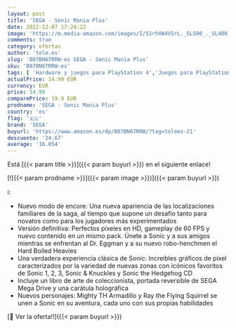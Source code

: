 ```yaml
---
layout: post
title: 'SEGA - Sonic Mania Plus'
date: 2022-12-07 17:24:22
image: 'https://m.media-amazon.com/images/I/51rhXW4V5rL._SL500_._SL400_.jpg'
comments: true
category: ofertas
author: 'tole.es'
slug: 'B07BN6TRRW-es SEGA - Sonic Mania Plus'
sku: 'B07BN6TRRW-es'
tags: [ 'Hardware y juegos para PlayStation 4','Juegos para PlayStation 4','Videojuegos','sega','🇪🇸', ]
actualPrice: 14.99 EUR
currency: EUR
price: 14.99
comparePrice: 19.9 EUR
prodname: 'SEGA - Sonic Mania Plus'
country: 'es'
flag: '🇪🇸'
brand: 'SEGA'
buyurl: 'https://www.amazon.es/dp/B07BN6TRRW/?tag=tolees-21'
descuento: '24.67'
average: '16.054'
---
```


Está [{{< param title >}}]({{< param buyurl >}}) en el siguiente enlace!

[![{{< param prodname >}}]({{< param image >}})]({{< param buyurl >}})

ℹ️:

- Nuevo modo de encore: Una nueva apariencia de las localizaciones familiares de la saga, al tiempo que supone un desafío tanto para novatos como para los jugadores más experimentados
- Versión definitiva: Perfectos píxeles en HD, gameplay de 60 FPS y nuevo contenido en un mismo pack. Únete a Sonic y a sus amigos mientras se enfrentan al Dr. Eggman y a su nuevo robo-henchmen el Hard Boiled Heavies
- Una verdadera experiencia clásica de Sonic: Increíbles gráficos de píxel caracterizados por la variedad de nuevas zonas con icónicos favoritos de Sonic 1, 2, 3, Sonic & Knuckles y Sonic the Hedgehog CD
- Incluye un libro de arte de coleccionista, portada reversible de SEGA Mega Drive y una carátula holográfica
- Nuevos personajes: Mighty TH Armadillo y Ray the Flying Squirrel se unen a Sonic en su aventura, cada uno con sus propias habilidades

[🛒 Ver la oferta!!]({{< param buyurl >}})
